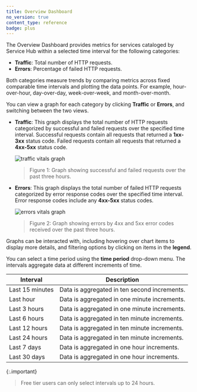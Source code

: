 ```yaml
---
title: Overview Dashboard
no_version: true
content_type: reference
badge: plus
---
```


The Overview Dashboard provides metrics for services cataloged by Service Hub within a selected time interval for the following categories:

* **Traffic**: Total number of HTTP requests.
* **Errors**: Percentage of failed HTTP requests.

Both categories measure trends by comparing metrics across fixed comparable time intervals and plotting the data points. For example, hour-over-hour, day-over-day, week-over-week, and month-over-month.

You can view a graph for each category by clicking **Traffic** or **Errors**, and switching between the two views.

* **Traffic**: This graph displays the total number of HTTP requests categorized by successful and failed requests over the specified time interval. Successful requests contain all requests that returned a **1xx-3xx** status code. Failed requests contain all requests that returned a **4xx-5xx** status code.

    ![traffic vitals graph](/assets/images/docs/konnect/konnect-vitals-traffic.png)
    > Figure 1: Graph showing successful and failed requests over the past three hours.

* **Errors**: This graph displays the total number of failed HTTP requests categorized by error response codes over the specified time interval. Error response codes include any **4xx-5xx** status codes.

    ![errors vitals graph](/assets/images/docs/konnect/konnect-vitals-errors.png)
    > Figure 2: Graph showing errors by 4xx and 5xx error codes received over the past three hours.

Graphs can be interacted with, including hovering over chart items to display more details, and filtering options by clicking on items in the **legend**.

You can select a time period using the **time period** drop-down menu. The intervals aggregate data at different increments of time.

Interval | Description  
------|----------|
Last 15 minutes | Data is aggregated in ten second increments.
Last hour| Data is aggregated in one minute increments.
Last 3 hours | Data is aggregated in one minute increments.
Last 6 hours | Data is aggregated in ten minute increments.
Last 12 hours| Data is aggregated in ten minute increments.
Last 24 hours| Data is aggregated in ten minute increments.
Last 7 days | Data is aggregated in one hour increments.
Last 30 days | Data is aggregated in one hour increments.

{:.important}
> Free tier users can only select intervals up to 24 hours.

